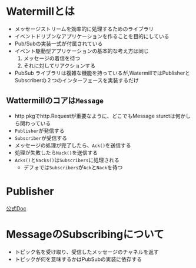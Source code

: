 # Watermillとは
- メッセージストリームを効率的に処理するためのライブラリ
- イベントドリブンなアプリケーションを作ることを目的にしている
- Pub/Subの実装一式が付属されている
- イベント駆動型アプリケーションの基本的な考え方は同じ
  1. メッセージの着信を待つ
  2. それに対してリアクションする
- PubSub ライブラリは複雑な機能を持っているが,WatermillではPublisherとSubscriberの２つのインターフェースを実装するだけ

## Wattermillのコアは`Message`
-  http pkgでhttp.Requestが重要なように、どこでもMessage sturctは何かしら関わっている
  - `Publisher`が発信する
  - `Subscriber`が受信する
  - メッセージの処理が完了したら、`Ack()`を送信する
  - 処理が失敗したら`Nack()`を送信する
  - `Acks()`と`Nacks()`は`Subscribers`に処理される
    - デフォでは`Subscribers`が`Ack`と`Nack`を待つ

# Publisher
[公式Doc](https://watermill.io/docs/pub-sub/#publisher)


# MessageのSubscribingについて
- トピック名を受け取り、受信したメッセージのチャネルを返す
- トピックが何を意味するかはPubSubの実装に依存する